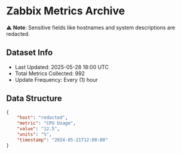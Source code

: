 # Zabbix Metrics Archive

⚠️ **Note**: Sensitive fields like hostnames and system descriptions are redacted.

## Dataset Info
- Last Updated: 2025-05-28 18:00 UTC
- Total Metrics Collected: 992
- Update Frequency: Every (1) hour

## Data Structure
```json
{
    "host": "redacted",
    "metric": "CPU Usage",
    "value": "12.5",
    "units": "%",
    "timestamp": "2024-05-21T12:00:00"
}
```
